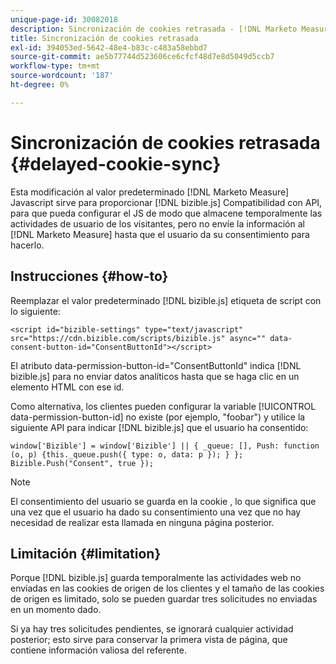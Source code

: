 ```yaml
---
unique-page-id: 30082018
description: Sincronización de cookies retrasada - [!DNL Marketo Measure] - Documentación del producto
title: Sincronización de cookies retrasada
exl-id: 394053ed-5642-48e4-b83c-c483a58ebbd7
source-git-commit: ae5b77744d523606ce6cfcf48d7e8d5049d5ccb7
workflow-type: tm+mt
source-wordcount: '187'
ht-degree: 0%

---
```


# Sincronización de cookies retrasada {#delayed-cookie-sync}

Esta modificación al valor predeterminado [!DNL Marketo Measure] Javascript sirve para proporcionar [!DNL bizible.js] Compatibilidad con API, para que pueda configurar el JS de modo que almacene temporalmente las actividades de usuario de los visitantes, pero no envíe la información al [!DNL Marketo Measure] hasta que el usuario da su consentimiento para hacerlo.

## Instrucciones {#how-to}

Reemplazar el valor predeterminado [!DNL bizible.js] etiqueta de script con lo siguiente:

`<script id="bizible-settings" type="text/javascript" src="https://cdn.bizible.com/scripts/bizible.js" async="" data-consent-button-id="ConsentButtonId"></script>`

El atributo data-permission-button-id=&quot;ConsentButtonId&quot; indica [!DNL bizible.js] para no enviar datos analíticos hasta que se haga clic en un elemento HTML con ese id.

Como alternativa, los clientes pueden configurar la variable [!UICONTROL data-permission-button-id] no existe (por ejemplo, &quot;foobar&quot;) y utilice la siguiente API para indicar [!DNL bizible.js] que el usuario ha consentido:

`window['Bizible'] = window['Bizible'] || { _queue: [], Push: function (o, p) {this._queue.push({ type: o, data: p }); } };`
`Bizible.Push("Consent", true });`

>[!NOTE]
>
>El consentimiento del usuario se guarda en la cookie , lo que significa que una vez que el usuario ha dado su consentimiento una vez que no hay necesidad de realizar esta llamada en ninguna página posterior.

## Limitación {#limitation}

Porque [!DNL bizible.js] guarda temporalmente las actividades web no enviadas en las cookies de origen de los clientes y el tamaño de las cookies de origen es limitado, solo se pueden guardar tres solicitudes no enviadas en un momento dado.

Si ya hay tres solicitudes pendientes, se ignorará cualquier actividad posterior; esto sirve para conservar la primera vista de página, que contiene información valiosa del referente.
